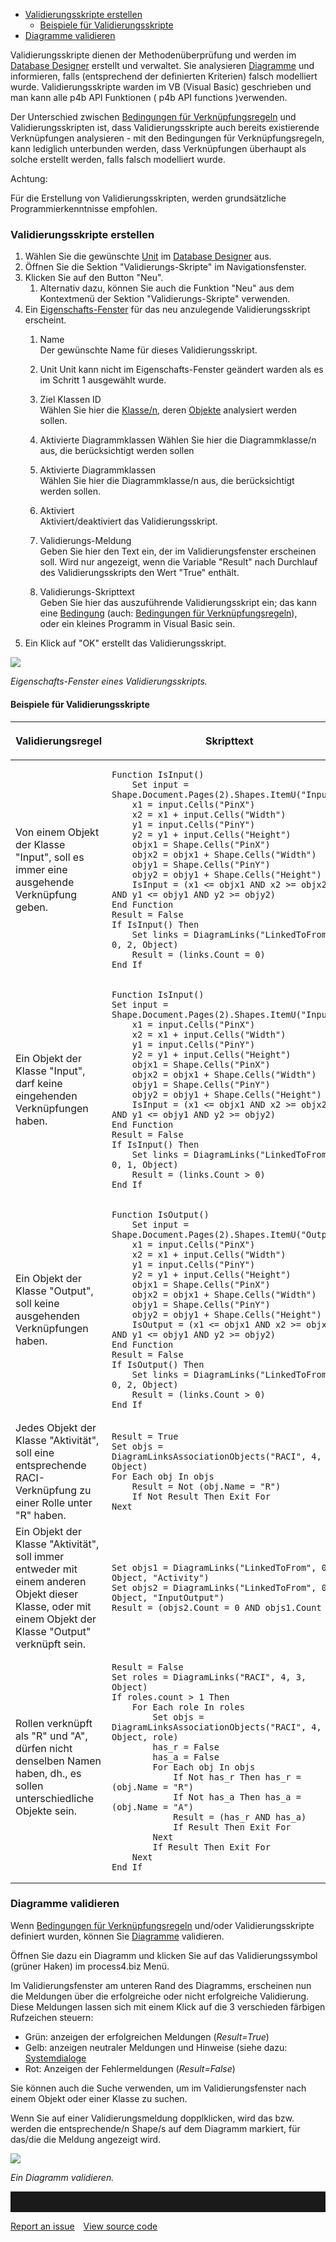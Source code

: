 -   [Validierungsskripte erstellen](#validierungsskripte-erstellen)
    -   [Beispiele für Validierungsskripte](#beispiele-für-validierungsskripte)
-   [Diagramme validieren](#diagramme-validieren)


Validierungsskripte dienen der Methodenüberprüfung und werden im
[Database Designer](Database_Designer) erstellt und verwaltet. Sie analysieren [Diagramme](Diagramm) und informieren, falls (entsprechend der definierten Kriterien) falsch modelliert wurde. Validierungsskripte warden im VB (Visual Basic) geschrieben und man kann alle p4b API Funktionen ( p4b API functions )verwenden. 

Der Unterschied zwischen [Bedingungen für
Verknüpfungsregeln](Bedingungen_für_Verknüpfungsregeln) und
Validierungsskripten ist, dass Validierungsskripte auch bereits
existierende Verknüpfungen analysieren - mit den Bedingungen für
Verknüpfungsregeln, kann lediglich unterbunden werden, dass
Verknüpfungen überhaupt als solche erstellt werden, falls falsch
modelliert wurde.

Achtung:

Für die Erstellung von Validierungsskripten, werden grundsätzliche
Programmierkenntnisse empfohlen.

### Validierungsskripte erstellen

1.  Wählen Sie die gewünschte [Unit](Unit) im [Database
    Designer](Database_Designer) aus.
2.  Öffnen Sie die Sektion "Validierungs-Skripte" im Navigationsfenster.
3.  Klicken Sie auf den Button "Neu".  
    1.  Alternativ dazu, können Sie auch die Funktion "Neu" aus dem
        Kontextmenü der Sektion "Validierungs-Skripte" verwenden.
4.  Ein [Eigenschafts-Fenster](Eigenschaften_Dialogfenster_) für das neu
    anzulegende Validierungsskript erscheint.
    1.  Name  
        Der gewünschte Name für dieses Validierungsskript.
    2.  Unit
        Unit kann nicht im Eigenschafts-Fenster geändert warden als es         im Schritt 1 ausgewählt wurde. 
    
    3.  Ziel Klassen ID  
        Wählen Sie hier die [Klasse/n](Klasse), deren [Objekte](Objekt) analysiert werden sollen.
    4.	Aktivierte Diagrammklassen
        Wählen Sie hier die Diagrammklasse/n aus, die berücksichtigt           werden sollen

    5.  Aktivierte Diagrammklassen  
        Wählen Sie hier die Diagrammklasse/n aus, die berücksichtigt
        werden sollen.
    6.  Aktiviert  
        Aktiviert/deaktiviert das Validierungsskript.
    7.  Validierungs-Meldung  
        Geben Sie hier den Text ein, der im Validierungsfenster
        erscheinen soll. Wird nur angezeigt, wenn die Variable "Result"
        nach Durchlauf des Validierungsskripts den Wert "True" enthält.
    8.  Validierungs-Skripttext  
        Geben Sie hier das auszuführende Validierungsskript ein; das
        kann eine [Bedingung](Bedingungen) (auch: [Bedingungen für
        Verknüpfungsregeln](Bedingungen_für_Verknüpfungsregeln)),
        oder ein kleines Programm in Visual Basic sein.
5.  Ein Klick auf "OK" erstellt das Validierungsskript.


![](//images.ctfassets.net/utx1h0gfm1om/4k76aIDPYIckmy4SAIws2/d943867e27358fa08827cf93038c9fc4/1018699.png)

*Eigenschafts-Fenster eines Validierungsskripts.*

#### Beispiele für Validierungsskripte

<table>
<colgroup>
<col style="width: 50%" />
<col style="width: 50%" />
</colgroup>
<thead>
<tr class="header">
<th><p>Validierungsregel</p></th>
<th><p>Skripttext</p></th>
</tr>
</thead>
<tbody>
<tr class="odd">
<td><p>Von einem Objekt der Klasse &quot;Input&quot;, soll es immer eine ausgehende Verknüpfung geben.</p></td>
<td><div class="code panel pdl" style="border-width: 1px;">
<div class="codeContent panelContent pdl">
<div class="sourceCode" id="cb1" data-syntaxhighlighter-params="brush: vb; gutter: false; theme: Confluence" data-theme="Confluence" style="brush: vb; gutter: false; theme: Confluence"><pre class="sourceCode vb"><code class="sourceCode monobasic"><a class="sourceLine" id="cb1-1" data-line-number="1"><span class="kw">Function </span>IsInput()</a>
<a class="sourceLine" id="cb1-2" data-line-number="2">    <span class="kw">Set </span>input = Shape.Document.Pages(2).Shapes.ItemU(<span class="st">&quot;Input&quot;</span>)</a>
<a class="sourceLine" id="cb1-3" data-line-number="3">    x1 = input.Cells(<span class="st">&quot;PinX&quot;</span>)</a>
<a class="sourceLine" id="cb1-4" data-line-number="4">    x2 = x1 + input.Cells(<span class="st">&quot;Width&quot;</span>)</a>
<a class="sourceLine" id="cb1-5" data-line-number="5">    y1 = input.Cells(<span class="st">&quot;PinY&quot;</span>)</a>
<a class="sourceLine" id="cb1-6" data-line-number="6">    y2 = y1 + input.Cells(<span class="st">&quot;Height&quot;</span>)</a>
<a class="sourceLine" id="cb1-7" data-line-number="7">    objx1 = Shape.Cells(<span class="st">&quot;PinX&quot;</span>)</a>
<a class="sourceLine" id="cb1-8" data-line-number="8">    objx2 = objx1 + Shape.Cells(<span class="st">&quot;Width&quot;</span>)</a>
<a class="sourceLine" id="cb1-9" data-line-number="9">    objy1 = Shape.Cells(<span class="st">&quot;PinY&quot;</span>)</a>
<a class="sourceLine" id="cb1-10" data-line-number="10">    objy2 = objy1 + Shape.Cells(<span class="st">&quot;Height&quot;</span>)</a>
<a class="sourceLine" id="cb1-11" data-line-number="11">    IsInput = (x1 &lt;= objx1 <span class="kw">AND</span> x2 &gt;= objx2 <span class="kw">AND</span> y1 &lt;= objy1 <span class="kw">AND</span> y2 &gt;= objy2)</a>
<a class="sourceLine" id="cb1-12" data-line-number="12"><span class="kw">End Function</span></a>
<a class="sourceLine" id="cb1-13" data-line-number="13">Result = <span class="kw">False</span></a>
<a class="sourceLine" id="cb1-14" data-line-number="14"><span class="kw">If </span>IsInput() <span class="kw">Then</span></a>
<a class="sourceLine" id="cb1-15" data-line-number="15">    <span class="kw">Set </span>links = DiagramLinks(<span class="st">&quot;LinkedToFrom&quot;</span>, 0, 2, <span class="dt">Object</span>)</a>
<a class="sourceLine" id="cb1-16" data-line-number="16">    Result = (links.Count = 0)</a>
<a class="sourceLine" id="cb1-17" data-line-number="17"><span class="kw">End If</span></a></code></pre></div>
</div>
</div></td>
</tr>
<tr class="even">
<td><p>Ein Objekt der Klasse &quot;Input&quot;, darf keine eingehenden Verknüpfungen haben.</p></td>
<td><div class="code panel pdl" style="border-width: 1px;">
<div class="codeContent panelContent pdl">
<div class="sourceCode" id="cb2" data-syntaxhighlighter-params="brush: vb; gutter: false; theme: Confluence" data-theme="Confluence" style="brush: vb; gutter: false; theme: Confluence"><pre class="sourceCode vb"><code class="sourceCode monobasic"><a class="sourceLine" id="cb2-1" data-line-number="1"><span class="kw">Function </span>IsInput()</a>
<a class="sourceLine" id="cb2-2" data-line-number="2"><span class="kw">Set </span>input = Shape.Document.Pages(2).Shapes.ItemU(<span class="st">&quot;Input&quot;</span>)</a>
<a class="sourceLine" id="cb2-3" data-line-number="3">    x1 = input.Cells(<span class="st">&quot;PinX&quot;</span>)</a>
<a class="sourceLine" id="cb2-4" data-line-number="4">    x2 = x1 + input.Cells(<span class="st">&quot;Width&quot;</span>)</a>
<a class="sourceLine" id="cb2-5" data-line-number="5">    y1 = input.Cells(<span class="st">&quot;PinY&quot;</span>)</a>
<a class="sourceLine" id="cb2-6" data-line-number="6">    y2 = y1 + input.Cells(<span class="st">&quot;Height&quot;</span>)</a>
<a class="sourceLine" id="cb2-7" data-line-number="7">    objx1 = Shape.Cells(<span class="st">&quot;PinX&quot;</span>)</a>
<a class="sourceLine" id="cb2-8" data-line-number="8">    objx2 = objx1 + Shape.Cells(<span class="st">&quot;Width&quot;</span>)</a>
<a class="sourceLine" id="cb2-9" data-line-number="9">    objy1 = Shape.Cells(<span class="st">&quot;PinY&quot;</span>)</a>
<a class="sourceLine" id="cb2-10" data-line-number="10">    objy2 = objy1 + Shape.Cells(<span class="st">&quot;Height&quot;</span>)</a>
<a class="sourceLine" id="cb2-11" data-line-number="11">    IsInput = (x1 &lt;= objx1 <span class="kw">AND</span> x2 &gt;= objx2 <span class="kw">AND</span> y1 &lt;= objy1 <span class="kw">AND</span> y2 &gt;= objy2)</a>
<a class="sourceLine" id="cb2-12" data-line-number="12"><span class="kw">End Function</span></a>
<a class="sourceLine" id="cb2-13" data-line-number="13">Result = <span class="kw">False</span></a>
<a class="sourceLine" id="cb2-14" data-line-number="14"><span class="kw">If </span>IsInput() <span class="kw">Then</span></a>
<a class="sourceLine" id="cb2-15" data-line-number="15">    <span class="kw">Set </span>links = DiagramLinks(<span class="st">&quot;LinkedToFrom&quot;</span>, 0, 1, <span class="dt">Object</span>)</a>
<a class="sourceLine" id="cb2-16" data-line-number="16">    Result = (links.Count &gt; 0)</a>
<a class="sourceLine" id="cb2-17" data-line-number="17"><span class="kw">End If</span></a></code></pre></div>
</div>
</div></td>
</tr>
<tr class="odd">
<td><p>Ein Objekt der Klasse &quot;Output&quot;, soll keine ausgehenden Verknüpfungen haben.</p></td>
<td><div class="code panel pdl" style="border-width: 1px;">
<div class="codeContent panelContent pdl">
<div class="sourceCode" id="cb3" data-syntaxhighlighter-params="brush: vb; gutter: false; theme: Confluence" data-theme="Confluence" style="brush: vb; gutter: false; theme: Confluence"><pre class="sourceCode vb"><code class="sourceCode monobasic"><a class="sourceLine" id="cb3-1" data-line-number="1"><span class="kw">Function </span>IsOutput()</a>
<a class="sourceLine" id="cb3-2" data-line-number="2">    <span class="kw">Set </span>input = Shape.Document.Pages(2).Shapes.ItemU(<span class="st">&quot;Output&quot;</span>)</a>
<a class="sourceLine" id="cb3-3" data-line-number="3">    x1 = input.Cells(<span class="st">&quot;PinX&quot;</span>)</a>
<a class="sourceLine" id="cb3-4" data-line-number="4">    x2 = x1 + input.Cells(<span class="st">&quot;Width&quot;</span>)</a>
<a class="sourceLine" id="cb3-5" data-line-number="5">    y1 = input.Cells(<span class="st">&quot;PinY&quot;</span>)</a>
<a class="sourceLine" id="cb3-6" data-line-number="6">    y2 = y1 + input.Cells(<span class="st">&quot;Height&quot;</span>)</a>
<a class="sourceLine" id="cb3-7" data-line-number="7">    objx1 = Shape.Cells(<span class="st">&quot;PinX&quot;</span>)</a>
<a class="sourceLine" id="cb3-8" data-line-number="8">    objx2 = objx1 + Shape.Cells(<span class="st">&quot;Width&quot;</span>)</a>
<a class="sourceLine" id="cb3-9" data-line-number="9">    objy1 = Shape.Cells(<span class="st">&quot;PinY&quot;</span>)</a>
<a class="sourceLine" id="cb3-10" data-line-number="10">    objy2 = objy1 + Shape.Cells(<span class="st">&quot;Height&quot;</span>)</a>
<a class="sourceLine" id="cb3-11" data-line-number="11">    IsOutput = (x1 &lt;= objx1 <span class="kw">AND</span> x2 &gt;= objx2 <span class="kw">AND</span> y1 &lt;= objy1 <span class="kw">AND</span> y2 &gt;= objy2)</a>
<a class="sourceLine" id="cb3-12" data-line-number="12"><span class="kw">End Function</span></a>
<a class="sourceLine" id="cb3-13" data-line-number="13">Result = <span class="kw">False</span></a>
<a class="sourceLine" id="cb3-14" data-line-number="14"><span class="kw">If </span>IsOutput() <span class="kw">Then</span></a>
<a class="sourceLine" id="cb3-15" data-line-number="15">    <span class="kw">Set </span>links = DiagramLinks(<span class="st">&quot;LinkedToFrom&quot;</span>, 0, 2, <span class="dt">Object</span>)</a>
<a class="sourceLine" id="cb3-16" data-line-number="16">    Result = (links.Count &gt; 0)</a>
<a class="sourceLine" id="cb3-17" data-line-number="17"><span class="kw">End If</span></a></code></pre></div>
</div>
</div></td>
</tr>
<tr class="even">
<td>Jedes Objekt der Klasse &quot;Aktivität&quot;, soll eine entsprechende RACI-Verknüpfung zu einer Rolle unter &quot;R&quot; haben.</td>
<td><div class="code panel pdl" style="border-width: 1px;">
<div class="codeContent panelContent pdl">
<div class="sourceCode" id="cb4" data-syntaxhighlighter-params="brush: vb; gutter: false; theme: Confluence" data-theme="Confluence" style="brush: vb; gutter: false; theme: Confluence"><pre class="sourceCode vb"><code class="sourceCode monobasic"><a class="sourceLine" id="cb4-1" data-line-number="1">Result = <span class="kw">True</span></a>
<a class="sourceLine" id="cb4-2" data-line-number="2"><span class="kw">Set </span>objs = DiagramLinksAssociationObjects(<span class="st">&quot;RACI&quot;</span>, 4, 3, <span class="dt">Object</span>)</a>
<a class="sourceLine" id="cb4-3" data-line-number="3"><span class="kw">For </span>Each obj In objs</a>
<a class="sourceLine" id="cb4-4" data-line-number="4">    Result = <span class="kw">Not</span> (obj.Name = <span class="st">&quot;R&quot;</span>)</a>
<a class="sourceLine" id="cb4-5" data-line-number="5">    <span class="kw">If Not</span> Result <span class="kw">Then</span> Exit <span class="kw">For</span></a>
<a class="sourceLine" id="cb4-6" data-line-number="6"><span class="kw">Next</span></a></code></pre></div>
</div>
</div></td>
</tr>
<tr class="odd">
<td>Ein Objekt der Klasse &quot;Aktivität&quot;, soll immer entweder mit einem anderen Objekt dieser Klasse, oder mit einem Objekt der Klasse &quot;Output&quot; verknüpft sein.</td>
<td><div class="code panel pdl" style="border-width: 1px;">
<div class="codeContent panelContent pdl">
<div class="sourceCode" id="cb5" data-syntaxhighlighter-params="brush: vb; gutter: false; theme: Confluence" data-theme="Confluence" style="brush: vb; gutter: false; theme: Confluence"><pre class="sourceCode vb"><code class="sourceCode monobasic"><a class="sourceLine" id="cb5-1" data-line-number="1"><span class="kw">Set </span>objs1 = DiagramLinks(<span class="st">&quot;LinkedToFrom&quot;</span>, 0, 2, <span class="dt">Object</span>, <span class="st">&quot;Activity&quot;</span>)</a>
<a class="sourceLine" id="cb5-2" data-line-number="2"><span class="kw">Set </span>objs2 = DiagramLinks(<span class="st">&quot;LinkedToFrom&quot;</span>, 0, 2, <span class="dt">Object</span>, <span class="st">&quot;InputOutput&quot;</span>)</a>
<a class="sourceLine" id="cb5-3" data-line-number="3">Result = (objs2.Count = 0 <span class="kw">AND</span> objs1.Count = 0)</a></code></pre></div>
</div>
</div></td>
</tr>
<tr class="even">
<td>Rollen verknüpft als &quot;R&quot; und &quot;A&quot;, dürfen nicht denselben Namen haben, dh., es sollen unterschiedliche Objekte sein.</td>
<td><div class="code panel pdl" style="border-width: 1px;">
<div class="codeContent panelContent pdl">
<div class="sourceCode" id="cb6" data-syntaxhighlighter-params="brush: vb; gutter: false; theme: Confluence" data-theme="Confluence" style="brush: vb; gutter: false; theme: Confluence"><pre class="sourceCode vb"><code class="sourceCode monobasic"><a class="sourceLine" id="cb6-1" data-line-number="1">Result = <span class="kw">False</span></a>
<a class="sourceLine" id="cb6-2" data-line-number="2"><span class="kw">Set </span>roles = DiagramLinks(<span class="st">&quot;RACI&quot;</span>, 4, 3, <span class="dt">Object</span>)</a>
<a class="sourceLine" id="cb6-3" data-line-number="3"><span class="kw">If </span>roles.count &gt; 1 <span class="kw">Then</span> </a>
<a class="sourceLine" id="cb6-4" data-line-number="4">    <span class="kw">For </span>Each role In roles</a>
<a class="sourceLine" id="cb6-5" data-line-number="5">        <span class="kw">Set </span>objs = DiagramLinksAssociationObjects(<span class="st">&quot;RACI&quot;</span>, 4, 3, <span class="dt">Object</span>, role)</a>
<a class="sourceLine" id="cb6-6" data-line-number="6">        has_r = <span class="kw">False</span></a>
<a class="sourceLine" id="cb6-7" data-line-number="7">        has_a = <span class="kw">False</span></a>
<a class="sourceLine" id="cb6-8" data-line-number="8">        <span class="kw">For </span>Each obj In objs</a>
<a class="sourceLine" id="cb6-9" data-line-number="9">            <span class="kw">If Not</span> has_r <span class="kw">Then</span> has_r = (obj.Name = <span class="st">&quot;R&quot;</span>)</a>
<a class="sourceLine" id="cb6-10" data-line-number="10">            <span class="kw">If Not</span> has_a <span class="kw">Then</span> has_a = (obj.Name = <span class="st">&quot;A&quot;</span>)   </a>
<a class="sourceLine" id="cb6-11" data-line-number="11">            Result = (has_r <span class="kw">AND</span> has_a)</a>
<a class="sourceLine" id="cb6-12" data-line-number="12">            <span class="kw">If </span>Result <span class="kw">Then</span> Exit <span class="kw">For</span></a>
<a class="sourceLine" id="cb6-13" data-line-number="13">        <span class="kw">Next</span></a>
<a class="sourceLine" id="cb6-14" data-line-number="14">        <span class="kw">If </span>Result <span class="kw">Then</span> Exit <span class="kw">For </span> </a>
<a class="sourceLine" id="cb6-15" data-line-number="15">    <span class="kw">Next</span></a>
<a class="sourceLine" id="cb6-16" data-line-number="16"><span class="kw">End If</span></a></code></pre></div>
</div>
</div></td>
</tr>
</tbody>
</table>

### Diagramme validieren

Wenn [Bedingungen für
Verknüpfungsregeln](Bedingungen_für_Verknüpfungsregeln) und/oder
Validierungsskripte definiert wurden, können Sie [Diagramme](Diagramm)
validieren.

Öffnen Sie dazu ein Diagramm und klicken Sie auf das Validierungssymbol
(grüner Haken) im process4.biz Menü.

Im Validierungsfenster am unteren Rand des Diagramms, erscheinen nun die
Meldungen über die erfolgreiche oder nicht erfolgreiche Validierung.
Diese Meldungen lassen sich mit einem Klick auf die 3 verschieden
färbigen Rufzeichen steuern:

-   Grün: anzeigen der erfolgreichen Meldungen (*Result=True*)
-   Gelb: anzeigen neutraler Meldungen und Hinweise (siehe dazu:
    [Systemdialoge](Client-Einstellungen_1016125.html#Client-Einstellungen-Systemdialoge)
-   Rot: Anzeigen der Fehlermeldungen (*Result=False*)

Sie können auch die Suche verwenden, um im Validierungsfenster nach
einem Objekt oder einer Klasse zu suchen.

Wenn Sie auf einer Validierungsmeldung dopplklicken, wird das bzw.
werden die entsprechende/n Shape/s auf dem Diagramm markiert, für
das/die die Meldung angezeigt wird.

![](//images.ctfassets.net/utx1h0gfm1om/5x5cwSP5JY44YqKk6GEuSi/7e4fce13420b55fa903226c04cbeaf58/1018695.png)

*Ein Diagramm validieren.*


<hr style="padding-top:2rem" />
<a href="https://github.com/process4/docs/issues" target="_blank" class="bgw btn btn-primary btn-lg shadow-sm">Report an issue</a>
<a href="https://github.com/process4/docs" target="_blank" class="bgw btn btn-primary btn-lg shadow-sm" style="margin-left:10px;">View source code</a>